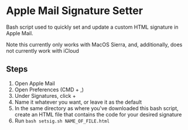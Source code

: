 # Apple Mail Signature Setter
Bash script used to quickly set and update a custom HTML signature in Apple Mail.

Note this currently only works with MacOS Sierra, and, additionally, does not currently work with iCloud

## Steps
1. Open Apple Mail
2. Open Preferences (CMD + ,)
3. Under Signatures, click +
4. Name it whatever you want, or leave it as the default
5. In the same directory as where you've downloaded this bash script, create an HTML file that contains the code for your desired signature
6. Run ```bash setsig.sh NAME_OF_FILE.html```
